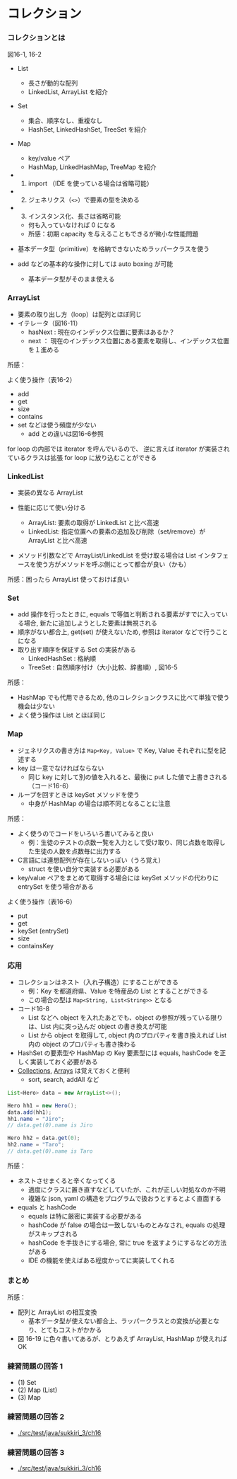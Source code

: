 # コレクション

### コレクションとは
図16-1, 16-2

- List
  - 長さが動的な配列
  - LinkedList, ArrayList を紹介
- Set
  - 集合、順序なし、重複なし
  - HashSet, LinkedHashSet, TreeSet を紹介
- Map
  - key/value ペア
  - HashMap, LinkedHashMap, TreeMap を紹介

- 1. import （IDE を使っている場合は省略可能）
- 2. ジェネリクス（`<>`）で要素の型を決める
- 3. インスタンス化、長さは省略可能
  - 何も入っていなければ 0 になる
  - 所感：初期 capacity を与えることもできるが微小な性能問題

- 基本データ型（primitive）を格納できないためラッパークラスを使う
- add などの基本的な操作に対しては auto boxing が可能
  - 基本データ型がそのまま使える

### ArrayList

- 要素の取り出し方（loop）は配列とほぼ同じ
- イテレータ（図16-11）
  - hasNext : 現在のインデックス位置に要素はあるか？
  - next ： 現在のインデックス位置にある要素を取得し、インデックス位置を１進める

所感：

よく使う操作（表16-2）

- add
- get
- size
- contains
- set などは使う頻度が少ない
  - add との違いは図16-6参照

for loop の内部では iterator を呼んでいるので、
逆に言えば iterator が実装されているクラスは拡張 for loop に放り込むことができる

### LinkedList

- 実装の異なる ArrayList
- 性能に応じて使い分ける
  - ArrayList: 要素の取得が LinkedList と比べ高速
  - LinkedList: 指定位置への要素の追加及び削除（set/remove）が ArrayList と比べ高速

- メソッド引数などで ArrayList/LinkedList を受け取る場合は List インタフェースを使う方がメソッドを呼ぶ側にとって都合が良い（かも）

所感：困ったら ArrayList 使っておけば良い

### Set

- add 操作を行ったときに, equals で等価と判断される要素がすでに入っている場合, 新たに追加しようとした要素は無視される
- 順序がない都合上, get(set) が使えないため, 参照は iterator などで行うことになる
- 取り出す順序を保証する Set の実装がある
  - LinkedHashSet : 格納順
  - TreeSet : 自然順序付け（大小比較、辞書順）, 図16-5

所感：

- HashMap でも代用できるため, 他のコレクションクラスに比べて単独で使う機会は少ない
- よく使う操作は List とほぼ同じ

### Map

- ジェネリクスの書き方は `Map<Key, Value>` で Key, Value それぞれに型を記述する
- key は一意でなければならない
  - 同じ key に対して別の値を入れると、最後に put した値で上書きされる（コード16-6）
- ループを回すときは keySet メソッドを使う
  - 中身が HashMap の場合は順不同となることに注意

所感：

- よく使うのでコードをいろいろ書いてみると良い
  - 例：生徒のテストの点数一覧を入力として受け取り、同じ点数を取得した生徒の人数を点数毎に出力する
- C言語には連想配列が存在しないっぽい（うろ覚え）
  - struct を使い自分で実装する必要がある
- key/value ペアをまとめて取得する場合には keySet メソッドの代わりに entrySet を使う場合がある

よく使う操作（表16-6）

- put
- get
- keySet (entrySet)
- size
- containsKey

### 応用

- コレクションはネスト（入れ子構造）にすることができる
  - 例：Key を都道府県、Value を特産品の List とすることができる
  - この場合の型は `Map<String, List<String>>` となる
- コード16-8
  - List などへ object を入れたあとでも、object の参照が残っている限りは、List 内に突っ込んだ object の書き換えが可能
  - List から object を取得して, object 内のプロパティを書き換えれば List 内の object のプロパティも書き換わる
- HashSet の要素型や HashMap の Key 要素型には equals, hashCode を正しく実装しておく必要がある
- [Collections](https://docs.oracle.com/javase/jp/8/docs/api/java/util/Collections.html), [Arrays](https://docs.oracle.com/javase/jp/8/docs/api/java/util/Arrays.html) は覚えておくと便利
  - sort, search, addAll など

```java
List<Hero> data = new ArrayList<>();

Hero hh1 = new Hero();
data.add(hh1);
hh1.name = "Jiro";
// data.get(0).name is Jiro

Hero hh2 = data.get(0);
hh2.name = "Taro";
// data.get(0).name is Taro
```

所感：

- ネストさせまくると辛くなってくる
  - 適度にクラスに置き直すなどしていたが、これが正しい対処なのか不明
  - 複雑な json, yaml の構造をプログラムで扱おうとするとよく直面する
- equals と hashCode
  - equals は特に厳密に実装する必要がある
  - hashCode が false の場合は一致しないものとみなされ, equals の処理がスキップされる
  - hashCode を手抜きにする場合, 常に true を返すようにするなどの方法がある
  - IDE の機能を使えばある程度かってに実装してくれる

### まとめ

所感：

- 配列と ArrayList の相互変換
  - 基本データ型が使えない都合上、ラッパークラスとの変換が必要となり、とてもコストがかかる
- 図 16-19 に色々書いてあるが、とりあえず ArrayList, HashMap が使えれば OK

### 練習問題の回答 1

- (1) Set
- (2) Map (List)
- (3) Map

### 練習問題の回答 2

- [./src/test/java/sukkiri_3/ch16](./src/main/java/sukkiri_3/ch16)

### 練習問題の回答 3

- [./src/test/java/sukkiri_3/ch16](./src/main/java/sukkiri_3/ch16)
